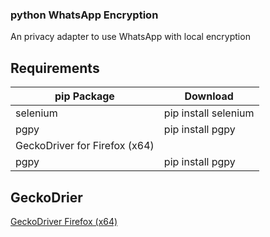 ### python WhatsApp Encryption
An privacy adapter to use WhatsApp with local encryption

## Requirements

|pip Package|Download|
| --- | --- |
|selenium| pip install selenium|
|pgpy| pip install pgpy|
|GeckoDriver for Firefox (x64)| |
|pgpy| pip install pgpy|

## GeckoDrier
[GeckoDriver Firefox (x64)](https://github.com/mozilla/geckodriver/releases/download/v0.31.0/geckodriver-v0.31.0-win64.zip)
